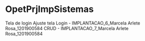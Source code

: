 # OpetPrjImpSistemas
Tela de login 
Ajuste tela Login - IMPLANTACAO_6_Marcela Arlete Rosa_1201900584
CRUD - IMPLANTACAO_7_Marcela Arlete Rosa_1201900584
